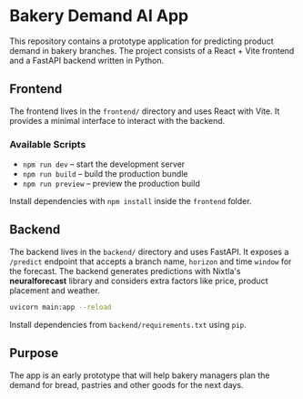 # Bakery Demand AI App

This repository contains a prototype application for predicting product demand in bakery branches. The project consists of a React + Vite frontend and a FastAPI backend written in Python.

## Frontend
The frontend lives in the `frontend/` directory and uses React with Vite. It provides a minimal interface to interact with the backend.

### Available Scripts
- `npm run dev` – start the development server
- `npm run build` – build the production bundle
- `npm run preview` – preview the production build

Install dependencies with `npm install` inside the `frontend` folder.

## Backend
The backend lives in the `backend/` directory and uses FastAPI. It exposes a `/predict` endpoint that accepts a branch name, `horizon` and time `window` for the forecast. The backend generates predictions with Nixtla's **neuralforecast** library and considers extra factors like price, product placement and weather.

```bash
uvicorn main:app --reload
```

Install dependencies from `backend/requirements.txt` using `pip`.

## Purpose
The app is an early prototype that will help bakery managers plan the demand for bread, pastries and other goods for the next days.
